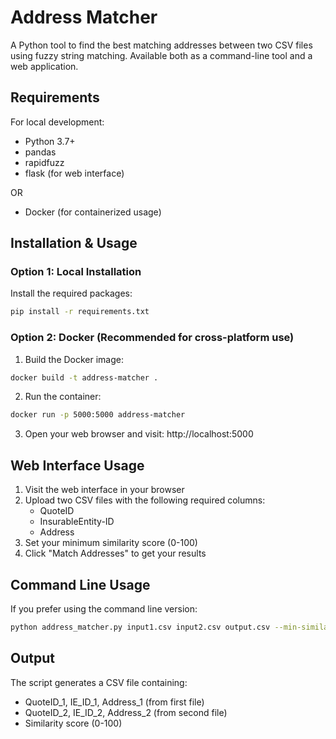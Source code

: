 # Address Matcher

A Python tool to find the best matching addresses between two CSV files using fuzzy string matching. Available both as a command-line tool and a web application.

## Requirements

For local development:
- Python 3.7+
- pandas
- rapidfuzz
- flask (for web interface)

OR

- Docker (for containerized usage)

## Installation & Usage

### Option 1: Local Installation

Install the required packages:

```bash
pip install -r requirements.txt
```

### Option 2: Docker (Recommended for cross-platform use)

1. Build the Docker image:
```bash
docker build -t address-matcher .
```

2. Run the container:
```bash
docker run -p 5000:5000 address-matcher
```

3. Open your web browser and visit: http://localhost:5000

## Web Interface Usage

1. Visit the web interface in your browser
2. Upload two CSV files with the following required columns:
   - QuoteID
   - InsurableEntity-ID
   - Address
3. Set your minimum similarity score (0-100)
4. Click "Match Addresses" to get your results

## Command Line Usage

If you prefer using the command line version:

```bash
python address_matcher.py input1.csv input2.csv output.csv --min-similarity 80
```

## Output

The script generates a CSV file containing:
- QuoteID_1, IE_ID_1, Address_1 (from first file)
- QuoteID_2, IE_ID_2, Address_2 (from second file)
- Similarity score (0-100)
